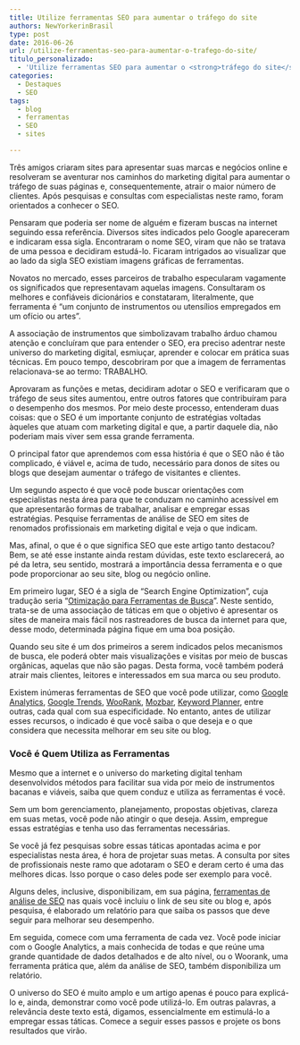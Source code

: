 ```yaml
---
title: Utilize ferramentas SEO para aumentar o tráfego do site
authors: NewYorkerinBrasil
type: post
date: 2016-06-26
url: /utilize-ferramentas-seo-para-aumentar-o-trafego-do-site/
titulo_personalizado:
  - 'Utilize ferramentas SEO para aumentar o <strong>tráfego do site</strong>'
categories:
  - Destaques
  - SEO
tags:
  - blog
  - ferramentas
  - SEO
  - sites

---
```

Três amigos criaram sites para apresentar suas marcas e negócios online e resolveram se aventurar nos caminhos do marketing digital para aumentar o tráfego de suas páginas e, consequentemente, atrair o maior número de clientes. Após pesquisas e consultas com especialistas neste ramo, foram orientados a conhecer o SEO.

Pensaram que poderia ser nome de alguém e fizeram buscas na internet seguindo essa referência. Diversos sites indicados pelo Google apareceram e indicaram essa sigla. Encontraram o nome SEO, viram que não se tratava de uma pessoa e decidiram estudá-lo. Ficaram intrigados ao visualizar que ao lado da sigla SEO existiam imagens gráficas de ferramentas.

Novatos no mercado, esses parceiros de trabalho especularam vagamente os significados que representavam aquelas imagens. Consultaram os melhores e confiáveis dicionários e constataram, literalmente, que ferramenta é “um conjunto de instrumentos ou utensílios empregados em um ofício ou artes”.

A associação de instrumentos que simbolizavam trabalho árduo chamou atenção e concluíram que para entender o SEO, era preciso adentrar neste universo do marketing digital, esmiuçar, aprender e colocar em prática suas técnicas. Em pouco tempo, descobriram por que a imagem de ferramentas relacionava-se ao termo: TRABALHO.

Aprovaram as funções e metas, decidiram adotar o SEO e verificaram que o tráfego de seus sites aumentou, entre outros fatores que contribuíram para o desempenho dos mesmos. Por meio deste processo, entenderam duas coisas: que o SEO é um importante conjunto de estratégias voltadas àqueles que atuam com marketing digital e que, a partir daquele dia, não poderiam mais viver sem essa grande ferramenta.

O principal fator que aprendemos com essa história é que o SEO não é tão complicado, é viável e, acima de tudo, necessário para donos de sites ou blogs que desejam aumentar o tráfego de visitantes e clientes.

Um segundo aspecto é que você pode buscar orientações com especialistas nesta área para que te conduzam no caminho acessível em que apresentarão formas de trabalhar, analisar e empregar essas estratégias. Pesquise ferramentas de análise de SEO em sites de renomados profissionais em marketing digital e veja o que indicam.

Mas, afinal, o que é o que significa SEO que este artigo tanto destacou? Bem, se até esse instante ainda restam dúvidas, este texto esclarecerá, ao pé da letra, seu sentido, mostrará a importância dessa ferramenta e o que pode proporcionar ao seu site, blog ou negócio online.

Em primeiro lugar, SEO é a sigla de “Search Engine Optimization”, cuja tradução seria “[Otimização para Ferramentas de Busca][1]”. Neste sentido, trata-se de uma associação de táticas em que o objetivo é apresentar os sites de maneira mais fácil nos rastreadores de busca da internet para que, desse modo, determinada página fique em uma boa posição.

Quando seu site é um dos primeiros a serem indicados pelos mecanismos de busca, ele poderá obter mais visualizações e visitas por meio de buscas orgânicas, aquelas que não são pagas. Desta forma, você também poderá atrair mais clientes, leitores e interessados em sua marca ou seu produto.

Existem inúmeras ferramentas de SEO que você pode utilizar, como [Google Analytics][2], [Google Trends][3], [WooRank][4], [Mozbar][5], [Keyword Planner][6], entre outras, cada qual com sua especificidade. No entanto, antes de utilizar esses recursos, o indicado é que você saiba o que deseja e o que considera que necessita melhorar em seu site ou blog.

### **Você é Quem Utiliza as Ferramentas**

Mesmo que a internet e o universo do marketing digital tenham desenvolvidos métodos para facilitar sua vida por meio de instrumentos bacanas e viáveis, saiba que quem conduz e utiliza as ferramentas é você.

Sem um bom gerenciamento, planejamento, propostas objetivas, clareza em suas metas, você pode não atingir o que deseja. Assim, empregue essas estratégias e tenha uso das ferramentas necessárias.

Se você já fez pesquisas sobre essas táticas apontadas acima e por especialistas nesta área, é hora de projetar suas metas. A consulta por sites de profissionais neste ramo que adotaram o SEO e deram certo é uma das melhores dicas. Isso porque o caso deles pode ser exemplo para você.

Alguns deles, inclusive, disponibilizam, em sua página, [ferramentas de análise de SEO][7] nas quais você incluiu o link de seu site ou blog e, após pesquisa, é elaborado um relatório para que saiba os passos que deve seguir para melhorar seu desempenho.

Em seguida, comece com uma ferramenta de cada vez. Você pode iniciar com o Google Analytics, a mais conhecida de todas e que reúne uma grande quantidade de dados detalhados e de alto nível, ou o Woorank, uma ferramenta prática que, além da análise de SEO, também disponibiliza um relatório.

O universo do SEO é muito amplo e um artigo apenas é pouco para explicá-lo e, ainda, demonstrar como você pode utilizá-lo. Em outras palavras, a relevância deste texto está, digamos, essencialmente em estimulá-lo a empregar essas táticas. Comece a seguir esses passos e projete os bons resultados que virão.

 [1]: https://neilpatel.com/br/2016/02/14/o-guia-definitivo-de-fatores-que-nao-afetam-os-mecanismos-de-busca/
 [2]: https://analytics.google.com/
 [3]: https://www.google.com/trends/
 [4]: https://www.woorank.com/
 [5]: https://moz.com/tools/seo-toolbar
 [6]: https://adwords.google.com/KeywordPlanner
 [7]: https://neilpatel.com/br/seo-analyzer